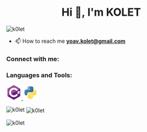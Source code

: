 <h1 align="center">Hi 👋, I'm KOLET</h1>
<p align="left"> <img src="https://komarev.com/ghpvc/?username=k0let&label=Profile%20views&color=0e75b6&style=flat" alt="k0let" /> </p>

- 📫 How to reach me **yoav.kolet@gmail.com**

<h3 align="left">Connect with me:</h3>
<p align="left">
</p>

<h3 align="left">Languages and Tools:</h3>
<p align="left"> <a href="https://www.w3schools.com/cs/" target="_blank" rel="noreferrer"> <img src="https://raw.githubusercontent.com/devicons/devicon/master/icons/csharp/csharp-original.svg" alt="csharp" width="40" height="40"/> </a> <a href="https://www.python.org" target="_blank" rel="noreferrer"> <img src="https://raw.githubusercontent.com/devicons/devicon/master/icons/python/python-original.svg" alt="python" width="40" height="40"/> </a> </p>

<p><img align="left" src="https://github-readme-stats.vercel.app/api/top-langs?username=k0let&show_icons=true&locale=en&layout=compact" alt="k0let" /></p>

<p>&nbsp;<img align="center" src="https://github-readme-stats.vercel.app/api?username=k0let&show_icons=true&locale=en" alt="k0let" /></p>

<p><img align="center" src="https://github-readme-streak-stats.herokuapp.com/?user=k0let&" alt="k0let" /></p>
